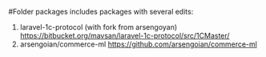#Folder packages includes packages with several edits:
1. laravel-1c-protocol (with fork from arsengoyan)  https://bitbucket.org/mavsan/laravel-1c-protocol/src/1CMaster/
2. arsengoian/commerce-ml  https://github.com/arsengoian/commerce-ml

